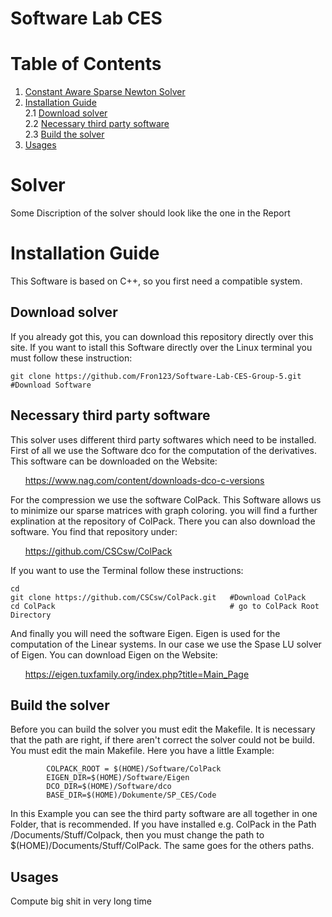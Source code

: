 # Software Lab CES

# Table of Contents
1. [Constant Aware Sparse Newton Solver](#solver)
2. [Installation Guide](#installation-guide) <br>
            2.1 [Download solver](#download-solver) <br>
            2.2 [Necessary third party software](#necessary-third-party-software) <br>
            2.3 [Build the solver](#build-the-solver)
3. [Usages](#usage)
&nbsp;


# Solver

Some Discription of the solver should look like the one in the Report


Installation Guide
======================================
This Software is based on C++, so you first need a compatible system. 

Download solver
--------------------------------------
If you already got this, you can download this repository directly over this site. If you want to istall this Software directly over the Linux terminal you must follow these instruction:

    git clone https://github.com/Fron123/Software-Lab-CES-Group-5.git   #Download Software
   

Necessary third party software
--------------------------------------------
This solver uses different third party softwares which need to be installed. First of all we use the Software dco for the computation of the derivatives. This software can be downloaded on the Website:

&nbsp;&nbsp;&nbsp;&nbsp;&nbsp;&nbsp;https://www.nag.com/content/downloads-dco-c-versions  
 
For the compression we use the software ColPack. This Software allows us to minimize our sparse matrices with graph coloring. you will find a further explination at the repository of ColPack. There you can also download the software. You find that repository under:

&nbsp;&nbsp;&nbsp;&nbsp;&nbsp;&nbsp;https://github.com/CSCsw/ColPack  
    
If you want to use the Terminal follow these instructions:
     
    cd              
    git clone https://github.com/CSCsw/ColPack.git   #Download ColPack
    cd ColPack                                       # go to ColPack Root Directory

And finally you will need the software Eigen. Eigen is used for the computation of the Linear systems. In our case we use the Spase LU solver of Eigen. You can download Eigen on the Website:

&nbsp;&nbsp;&nbsp;&nbsp;&nbsp;&nbsp;https://eigen.tuxfamily.org/index.php?title=Main_Page

Build the solver
---------------------------------------------

Before you can build the solver you must edit the Makefile. It is necessary that the path are right, if there aren't correct the solver could not be build. You must edit the main Makefile. Here you have a little Example: 

            COLPACK_ROOT = $(HOME)/Software/ColPack
            EIGEN_DIR=$(HOME)/Software/Eigen
            DCO_DIR=$(HOME)/Software/dco
            BASE_DIR=$(HOME)/Dokumente/SP_CES/Code    
          
In this Example you can see the third party software are all together in one Folder, that is recommended. If you have installed e.g. ColPack in the Path /Documents/Stuff/Colpack,
then you must change the path to $(HOME)/Documents/Stuff/ColPack. The same goes for the others paths. 

Usages
--------------------------------------------
Compute big shit in very long time
